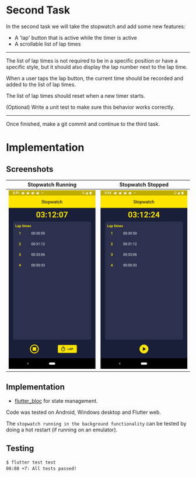 # Second Task

In the second task we will take the stopwatch and add some new features:

- A 'lap' button that is active while the timer is active
- A scrollable list of lap times

____

The list of lap times is not required to be in a specific position or have a
specific style, but it should also display the lap number next to the lap
time.

When a user taps the lap button, the current time should be recorded and added
to the list of lap times.

The list of lap times should reset when a new timer starts.

(Optional) Write a unit test to make sure this behavior works correctly.

____

Once finished, make a git commit and continue to the third task.

# Implementation

## Screenshots

Stopwatch Running | Stopwatch Stopped
--- | ---
![Running](./media/running.png?raw=true "Running") | ![Stopped](./media/stopped.png?raw=true "Stopped")

## Implementation

- [flutter_bloc](https://pub.dev/packages/flutter_bloc) for state management.

Code was tested on Android, Windows desktop and Flutter web.

The `stopwatch running in the background functionality` can be tested by doing a
hot restart (if running on an emulator).

## Testing

```bash
$ flutter test test
00:08 +7: All tests passed!
```